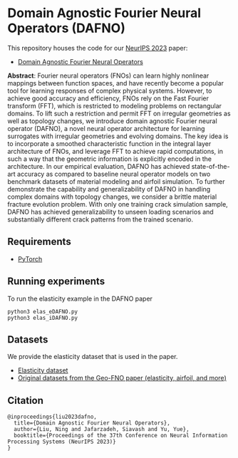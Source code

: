 # Domain Agnostic Fourier Neural Operators (DAFNO)
This repository houses the code for our [NeurIPS 2023](https://nips.cc/Conferences/2023) paper:
- [Domain Agnostic Fourier Neural Operators](https://arxiv.org/abs/2305.00478)

**Abstract**: Fourier neural operators (FNOs) can learn highly nonlinear mappings between function spaces, and have recently become a popular tool for learning responses of complex physical systems. However, to achieve good accuracy and efficiency, FNOs rely on the Fast Fourier transform (FFT), which is restricted to modeling problems on rectangular domains. To lift such a restriction and permit FFT on irregular geometries as well as topology changes, we introduce domain agnostic Fourier neural operator (DAFNO), a novel neural operator architecture for learning surrogates with irregular geometries and evolving domains. The key idea is to incorporate a smoothed characteristic function in the integral layer architecture of FNOs, and leverage FFT to achieve rapid computations, in such a way that the geometric information is explicitly encoded in the architecture. In our empirical evaluation, DAFNO has achieved state-of-the-art accuracy as compared to baseline neural operator models on two benchmark datasets of material modeling and airfoil simulation. To further demonstrate the capability and generalizability of DAFNO in handling complex domains with topology changes, we consider a brittle material fracture evolution problem. With only one training crack simulation sample, DAFNO has achieved generalizability to unseen loading scenarios and substantially different crack patterns from the trained scenario.

## Requirements
- [PyTorch](https://pytorch.org/)


## Running experiments
To run the elasticity example in the DAFNO paper
```
python3 elas_eDAFNO.py
python3 elas_iDAFNO.py
```

## Datasets
We provide the elasticity dataset that is used in the paper.

- [Elasticity dataset](https://drive.google.com/drive/folders/1ounVgMFcMO-iSR2111Xf4YfNddd2ialv?usp=sharing)
- [Original datasets from the Geo-FNO paper (elasticity, airfoil, and more)](https://drive.google.com/drive/folders/1YBuaoTdOSr_qzaow-G-iwvbUI7fiUzu8)

## Citation

```
@inproceedings{liu2023dafno,
  title={Domain Agnostic Fourier Neural Operators},
  author={Liu, Ning and Jafarzadeh, Siavash and Yu, Yue},
  booktitle={Proceedings of the 37th Conference on Neural Information Processing Systems (NeurIPS 2023)}
}
```
